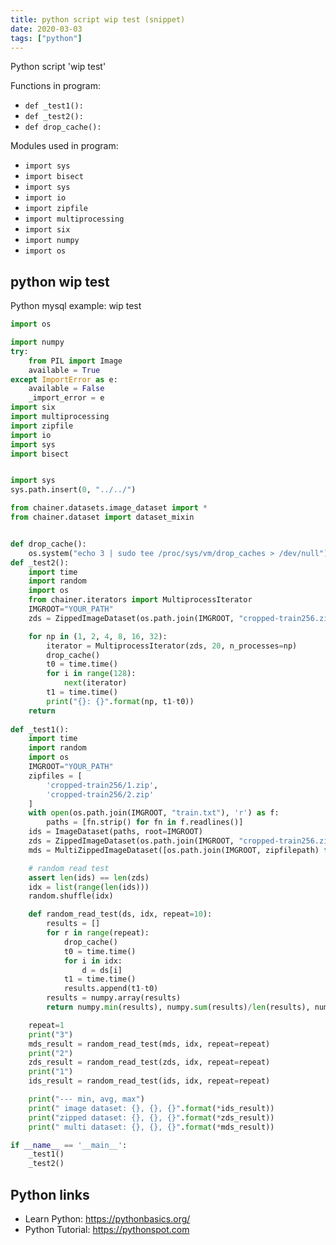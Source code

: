 ```yaml
---
title: python script wip test (snippet)
date: 2020-03-03
tags: ["python"]
---
```

Python script 'wip test'

Functions in program: 
* `def _test1():`
* `def _test2():`
* `def drop_cache():`

Modules used in program: 
* `import sys`
* `import bisect`
* `import sys`
* `import io`
* `import zipfile`
* `import multiprocessing`
* `import six`
* `import numpy`
* `import os`

## python wip test

Python mysql example: wip test

```python
import os

import numpy
try:
    from PIL import Image
    available = True
except ImportError as e:
    available = False
    _import_error = e
import six
import multiprocessing
import zipfile
import io
import sys
import bisect


import sys
sys.path.insert(0, "../../")

from chainer.datasets.image_dataset import *
from chainer.dataset import dataset_mixin


def drop_cache():
    os.system("echo 3 | sudo tee /proc/sys/vm/drop_caches > /dev/null")
def _test2():
    import time
    import random
    import os
    from chainer.iterators import MultiprocessIterator
    IMGROOT="YOUR_PATH"
    zds = ZippedImageDataset(os.path.join(IMGROOT, "cropped-train256.zip")) # some zip

    for np in (1, 2, 4, 8, 16, 32):
        iterator = MultiprocessIterator(zds, 20, n_processes=np)
        drop_cache()
        t0 = time.time()
        for i in range(128):
            next(iterator)
        t1 = time.time()
        print("{}: {}".format(np, t1-t0))
    return
    
def _test1():
    import time
    import random
    import os
    IMGROOT="YOUR_PATH"
    zipfiles = [
        'cropped-train256/1.zip',
        'cropped-train256/2.zip'
    ]
    with open(os.path.join(IMGROOT, "train.txt"), 'r') as f:
        paths = [fn.strip() for fn in f.readlines()]
    ids = ImageDataset(paths, root=IMGROOT)
    zds = ZippedImageDataset(os.path.join(IMGROOT, "cropped-train256.zip"))
    mds = MultiZippedImageDataset([os.path.join(IMGROOT, zipfilepath) for zipfilepath in zipfiles])

    # random read test
    assert len(ids) == len(zds)
    idx = list(range(len(ids)))
    random.shuffle(idx)

    def random_read_test(ds, idx, repeat=10):
        results = []
        for r in range(repeat):
            drop_cache()
            t0 = time.time()
            for i in idx:
                d = ds[i]
            t1 = time.time()
            results.append(t1-t0)
        results = numpy.array(results)
        return numpy.min(results), numpy.sum(results)/len(results), numpy.max(results)

    repeat=1
    print("3")
    mds_result = random_read_test(mds, idx, repeat=repeat)
    print("2")
    zds_result = random_read_test(zds, idx, repeat=repeat)
    print("1")
    ids_result = random_read_test(ids, idx, repeat=repeat)

    print("--- min, avg, max")
    print(" image dataset: {}, {}, {}".format(*ids_result))
    print("zipped dataset: {}, {}, {}".format(*zds_result))
    print(" multi dataset: {}, {}, {}".format(*mds_result))

if __name__ == '__main__':
    _test1()
    _test2()


```

## Python links

- Learn Python: https://pythonbasics.org/
- Python Tutorial: https://pythonspot.com
